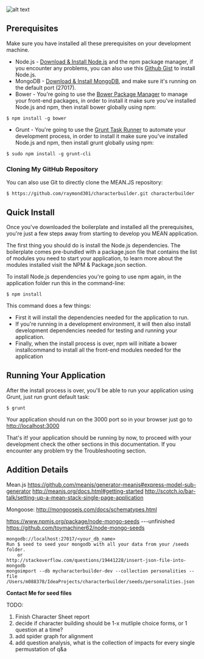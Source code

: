 ![alt text](https://github.com/raymond301/characterbuilder/blob/master/config/homePage.png "Main Screenshot")

## Prerequisites
Make sure you have installed all these prerequisites on your development machine.
* Node.js - [Download & Install Node.js](http://www.nodejs.org/download/) and the npm package manager, if you encounter any problems, you can also use this [Github Gist](https://gist.github.com/isaacs/579814) to install Node.js.
* MongoDB - [Download & Install MongoDB](http://www.mongodb.org/downloads), and make sure it's running on the default port (27017).
* Bower - You're going to use the [Bower Package Manager](http://bower.io/) to manage your front-end packages, in order to install it make sure you've installed Node.js and npm, then install bower globally using npm:

```
$ npm install -g bower
```

* Grunt - You're going to use the [Grunt Task Runner](http://gruntjs.com/) to automate your development process, in order to install it make sure you've installed Node.js and npm, then install grunt globally using npm:

```
$ sudo npm install -g grunt-cli
```

### Cloning My GitHub Repository
You can also use Git to directly clone the MEAN.JS repository:
```
$ https://github.com/raymond301/characterbuilder.git characterbuilder
```

## Quick Install
Once you've downloaded the boilerplate and installed all the prerequisites, you're just a few steps away from starting to develop you MEAN application.

The first thing you should do is install the Node.js dependencies. The boilerplate comes pre-bundled with a package.json file that contains the list of modules you need to start your application, to learn more about the modules installed visit the NPM & Package.json section.

To install Node.js dependencies you're going to use npm again, in the application folder run this in the command-line:

```
$ npm install
```

This command does a few things:
* First it will install the dependencies needed for the application to run.
* If you're running in a development environment, it will then also install development dependencies needed for testing and running your application.
* Finally, when the install process is over, npm will initiate a bower installcommand to install all the front-end modules needed for the application

## Running Your Application
After the install process is over, you'll be able to run your application using Grunt, just run grunt default task:

```
$ grunt
```

Your application should run on the 3000 port so in your browser just go to [http://localhost:3000](http://localhost:3000)
                            
That's it! your application should be running by now, to proceed with your development check the other sections in this documentation. 
If you encounter any problem try the Troubleshooting section.

## Addition Details

Mean.js
https://github.com/meanjs/generator-meanjs#express-model-sub-generator
http://meanjs.org/docs.html#getting-started
http://scotch.io/bar-talk/setting-up-a-mean-stack-single-page-application

Mongoose:
http://mongoosejs.com/docs/schematypes.html


https://www.npmjs.org/package/node-mongo-seeds   ---unfinished
https://github.com/toymachiner62/node-mongo-seeds
```
mongodb://localhost:27017/<your_db_name>
Run $ seed to seed your mongodb with all your data from your /seeds folder.
    or
http://stackoverflow.com/questions/19441228/insert-json-file-into-mongodb
mongoimport --db mycharacterbuilder-dev --collection personalities --file /Users/m088378/IdeaProjects/characterbuilder/seeds/personalities.json
```

**Contact Me for seed files**

TODO:
  1. Finish Character Sheet report
  2. decide if character building should be 1-x mutliple choice forms, or 1 question at a time?
  3. add spider graph for alignment
  4. add question analysis, what is the collection of impacts for every single permustation of q&a
